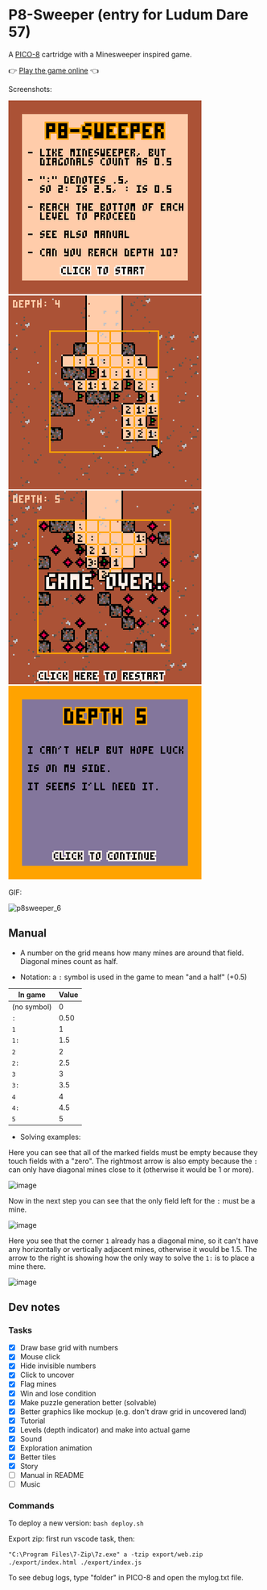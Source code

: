 # P8-Sweeper (entry for Ludum Dare 57)

A [PICO-8](https://www.lexaloffle.com/pico-8.php) cartridge with a Minesweeper inspired game.

👉 [Play the game online](https://zommerfelds.github.io/ldjam57-p8sweeper/) 👈

Screenshots:

![](doc/p8sweeper_3.png)
![](doc/p8sweeper_1.png)
![](doc/p8sweeper_2.png)
![](doc/p8sweeper_4.png)

GIF:

![p8sweeper_6](https://github.com/user-attachments/assets/651404b1-1782-4b37-b72c-70b1ee1fd732)

## Manual

* A number on the grid means how many mines are around that field. Diagonal mines count as half.

* Notation: a `:` symbol is used in the game to mean "and a half" (+0.5)

| In game | Value |
| -------- | ------- |
|  (no symbol) | 0 |
| `:` | 0.50 |
| `1` | 1 |
| `1:` | 1.5 |
| `2` | 2 |
| `2:` | 2.5 |
| `3` | 3 |
| `3:` | 3.5 |
| `4` | 4 |
| `4:` | 4.5 |
| `5` | 5 |

* Solving examples:

Here you can see that all of the marked fields must be empty because they touch fields with a "zero". The rightmost arrow is also empty because the `:` can only have diagonal mines close to it (otherwise it would be 1 or more).

![image](https://github.com/user-attachments/assets/c4785333-4306-4c67-bda5-310de50f2751)

Now in the next step you can see that the only field left for the `:` must be a mine.

![image](https://github.com/user-attachments/assets/e7109731-17fb-46f9-a317-fc0c4ee6d645)

Here you see that the corner `1` already has a diagonal mine, so it can't have any horizontally or vertically adjacent mines, otherwise it would be 1.5. The arrow to the right is showing how the only way to solve the `1:` is to place a mine there.

![image](https://github.com/user-attachments/assets/e183e93a-3c55-4bad-82b8-ed24642b560e)

## Dev notes

### Tasks

- [x] Draw base grid with numbers
- [x] Mouse click
- [x] Hide invisible numbers
- [x] Click to uncover
- [x] Flag mines
- [x] Win and lose condition
- [x] Make puzzle generation better (solvable)
- [x] Better graphics like mockup (e.g. don't draw grid in uncovered land)
- [x] Tutorial
- [x] Levels (depth indicator) and make into actual game
- [x] Sound
- [x] Exploration animation
- [x] Better tiles
- [x] Story
- [ ] Manual in README
- [ ] Music

### Commands

To deploy a new version: `bash deploy.sh`

Export zip: first run vscode task, then:

```
"C:\Program Files\7-Zip\7z.exe" a -tzip export/web.zip ./export/index.html ./export/index.js
```

To see debug logs, type "folder" in PICO-8 and open the mylog.txt file.
